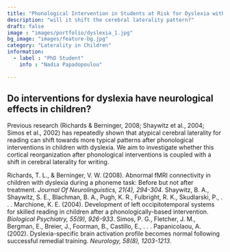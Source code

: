 ```yaml
---
title: "Phonological Intervention in Students at Risk for Dyslexia with/without Additional Writing Difficulties"
description: "will it shift the cerebral laterality pattern?"
draft: false
image : "images/portfolio/dyslexia_1.jpg"
bg_image: "images/feature-bg.jpg"
category: "Laterality in Children"
information:
  - label : "PhD Student"
    info : "Nadia Papadopoulou"

---
```


## Do interventions for dyslexia have neurological effects in children?

Previous research (Richards & Berninger, 2008; Shaywitz et al., 2004; Simos et al., 2002) has repeatedly shown that atypical cerebral laterality for reading can shift towards more typical patterns after phonological interventions in children with dyslexia. We aim to investigate whether this cortical reorganization after phonological interventions is coupled with a shift in cerebral laterality for writing.



Richards, T. L., & Berninger, V. W. (2008). Abnormal fMRI connectivity in children with dyslexia during a phoneme task: Before but not after treatment. *Journal Of Neurolinguistics, 21(4), 294-304*.
Shaywitz, B. A., Shaywitz, S. E., Blachman, B. A., Pugh, K. R., Fulbright, R. K., Skudlarski, P., . . . Marchione, K. E. (2004). Development of left occipitotemporal systems for skilled reading in children after a phonologically-based intervention. *Biological Psychiatry, 55(9), 926-933*. 
Simos, P. G., Fletcher, J. M., Bergman, E., Breier, J., Foorman, B., Castillo, E., . . . Papanicolaou, A. (2002). Dyslexia-specific brain activation profile becomes normal following successful remedial training. *Neurology, 58(8), 1203-1213*. 